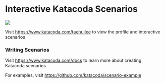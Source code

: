 # Interactive Katacoda Scenarios

[![](http://shields.katacoda.com/katacoda/taehuilee/count.svg)](https://www.katacoda.com/taehuilee "Get your profile on Katacoda.com")

Visit https://www.katacoda.com/taehuilee to view the profile and interactive scenarios

### Writing Scenarios
Visit https://www.katacoda.com/docs to learn more about creating Katacoda scenarios

For examples, visit https://github.com/katacoda/scenario-example
